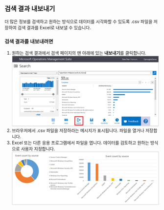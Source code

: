## 검색 결과 내보내기

더 많은 정보를 검색하고 원하는 방식으로 데이터를 시각화할 수 있도록 .csv 파일을 저장하여 검색 결과를 Excel로 내보낼 수 있습니다.

### 검색 결과를 내보내려면

1. 원하는 검색 결과에서 검색 페이지의 맨 아래에 있는 **내보내기**를 클릭합니다. ![검색에서 내보내기](./media/operational-insights-export/export-search.png)
2. 브라우저에서 .csv 파일을 저장하라는 메시지가 표시됩니다. 파일을 열거나 저장합니다.
3. Excel 또는 다른 응용 프로그램에서 파일을 엽니다. 데이터를 검토하고 원하는 방식으로 사용자 지정합니다. ![Excel 결과](./media/operational-insights-export/export-excel.png)

<!---HONumber=August15_HO6-->
